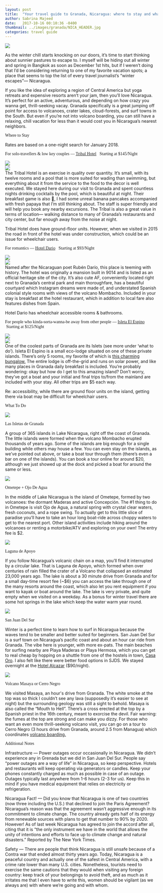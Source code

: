 ```yaml
---
layout: post
title:  "Your travel guide to Granada, Nicaragua: where to stay and what to do"
author: Sabrina Majeed
date:   2017-10-16 00:10:36 -0400
thumbnail: ../images/granada/NICA_HEADER.jpg
categories: travel guide
---
```


![](../images/granada/NICA_HEADER.jpg)

As the winter chill starts knocking on our doors, it’s time to start thinking about sunnier pastures to escape to. I myself will be hiding out all winter and spring in Bangkok as soon as December 1st hits, but if I weren’t doing that I’d be considering returning to one of my favorite vacation spots; a place that seems to top the list of every travel journalist’s “winter escapes”— Nicaragua.

If you like the idea of exploring a region of Central America but yoga retreats and expensive resorts aren’t your jam, then you’ll love Nicaragua. It’s perfect for an active, adventurous, and depending on how crazy you wanna get, thrill-seeking vacay. Granada specifically is a great jumping off point for access to volcanoes, crater lakes, cloud-forests, and surf towns in the South. But even if you’re not into volcano boarding, you can still have a relaxing, chill vacation for less than it would cost you in Nicaragua’s nearest neighbors.

<p class="tc f2 mt5 mb0" style="font-family: 'Gilroy-ExtraBold'">Where to Stay</p>
<p class="tc f6 light-silver i mb4">Rates are based on a one-night search for January 2018.</p>

<p class="f3 pt3 lh-title" style="font-family: 'Gilroy-ExtraBold'">For solo-travellers & low key couples — <a href="http://tribal-hotel.com/" target="_blank" class="link underline-hover orange">Tribal Hotel</a><span class="f5 light-silver">&nbsp; &nbsp;Starting at $145/Night</span></p>
<div class="fl w-100 w-50-ns pr1-ns mb1 mb0-ns">
<img src="../images/granada/Tribal1.jpg">
</div>
<div class="fl w-100 w-50-ns pl1-ns mb3">
<img src="../images/granada/Tribal2.jpg">
</div>
The Tribal Hotel is an exercise in quality over quantity. It’s small, with its twelve rooms and a pool that is more suited for wading than swimming, but everything about it from the service to the food to the decor is well executed. We stayed here during our visit to Granada and spent countless nights drinking cocktails by the pool, which is beautiful at night. Their breakfast game is also 💯, I had some unreal banana pancakes accompanied with fresh papaya that I’m still thinking about. The staff is super friendly and will help you book any nearby excursions. The Tribal is also a great value in terms of location— walking distance to many of Granada’s restaurants and city center, but far enough away from the noise at night.

<p class="f6 i light-silver">Tribal Hotel does have ground-floor units. However, when we visited in 2015 the road in front of the hotel was under construction, which could be an issue for wheelchair users.</p>

<p class="f3 pt3 lh-title" style="font-family: 'Gilroy-ExtraBold'">For romantics — <a href="http://www.hoteldario.com/" target="_blank" class="link underline-hover orange">Hotel Dario</a><span class="f5 light-silver">&nbsp; &nbsp;Starting at $93/Night</span></p>
<div class="fl w-100 w-50-ns pr1-ns mb1 mb0-ns">
<img src="../images/granada/Dario1.jpg">
</div>
<div class="fl w-100 w-50-ns pl1-ns mb3">
<img src="../images/granada/Dario2.jpg">
</div>
Named after the Nicaraguan poet Rubén Darío, this place is teeming with history. The hotel was originally a mansion built in 9014 and is listed as an official heritage site of the city. It’s also cute AF, conveniently located right next to Granada’s central park and main thoroughfare, has a beautiful courtyard which Instagram dreams were made of, and understated Spanish colonial style rooms with views of the volcano Mombacho. Included in your stay is breakfast at the hotel restaurant, which in addition to local fare also features dishes from Spain.

<p class="f6 i light-silver">Hotel Dario has wheelchair accessible rooms & bathrooms.</p>


<p class="f3 pt3 lh-title" style="font-family: 'Gilroy-ExtraBold'">For people who kinda-sorta-wanna-be away from other people — <a href="https://www.isletaelespino.com/" target="_blank" class="link underline-hover orange">Isleta El Espino</a><span class="f5 light-silver">&nbsp; &nbsp;Starting at $125/Night</span></p>

<div class="fl w-100 w-50-ns pr1-ns mb1 mb0-ns">
<img src="../images/granada/Isleta1.jpg">
</div>
<div class="fl w-100 w-50-ns pl1-ns mb3">
<img src="../images/granada/Isleta2.jpg">
</div>
One of the coolest parts of Granada are its Islets (see more under ‘what to do’). Isleta El Espino is a small eco-lodge situated on one of these private islands. There’s only 5 rooms, my favorite of which is <a href="https://www.airbnb.com/rooms/5856166">this charming bungalow.</a> The entire lodge is off-the-grid and runs on solar power, and like many places in Granada daily breakfast is included. You’re probably wondering: okay but how do I get to this amazing island? Don’t worry, they’ve got a boat and your initial and final trips to/from the mainland are included with your stay. All other trips are $5 each way.  

<p class="f6 i light-silver">Re: accessibility, while there are ground floor units on the island, getting there via boat may be difficult for wheelchair users.</p>

<p class="tc f2 mt5 mb4" style="font-family: 'Gilroy-ExtraBold'">What To Do</p>

<div class="fl w-100 mb4">
<div class="fl w-100 w-50-ns">
<img src="../images/granada/Isletas.jpg">
</div>
<div class="fl w-100 w-50-ns pl4-ns">
<p class="f4 mb1 lh-title mt0-ns mt3" style="font-family: 'Gilroy-ExtraBold'">Las Isletas de Granada</p>
<p>A group of 365 islands in Lake Nicaragua, right off the coast of Granada. The little islands were formed when the volcano Mombacho erupted thousands of years ago. Some of the islands are big enough for a single building while others may house a few. You can even stay on the islands, as we’ve pointed out above, or take a boat tour through them (there’s even a bar on one of the islands). You can book a tour online for around $20, although we just showed up at the dock and picked a boat for around the same or less.
</p>
</div>
</div>

<div class="fl w-100 mb4">
<div class="fl w-100 w-50-ns">
<img src="../images/granada/OjodeAgua.jpg">
</div>
<div class="fl w-100 w-50-ns pl4-ns">
<p class="f4 mb1 lh-title mt0-ns mt3" style="font-family: 'Gilroy-ExtraBold'">Ometepe + Ojo De Agua</p>
<p>In the middle of Lake Nicaragua is the island of Ometepe, formed by two volcanoes: the dormant Maderas and active Concepción. The #1 thing to do in Ometepe is visit Ojo de Agua, a natural spring with crystal clear waters, fresh coconuts, and a rope swing. To actually get to this little slice of paradise you’ll have to take an hour long boat-ride across choppy waters to get to the nearest port. Other island activities include hiking around the volcanoes or renting a motorbike/ATV and exploring on your own! The entry fee is $2.</p>
</div>
</div>

<div class="fl w-100 mb4">
<div class="fl w-100 w-50-ns">
<img src="../images/granada/Apoyo.jpg">
</div>
<div class="fl w-100 w-50-ns pl4-ns">
<p class="f4 mb1 lh-title mt0-ns mt3" style="font-family: 'Gilroy-ExtraBold'">Laguna de Apoyo</p>
<p>If you follow Nicaragua’s volcanic chain on a map, you’ll find it interrupted by a circular lake. That is Laguna de Apoyo, which formed when over centuries of rain filled the crater of a Volcano that collapsed an estimated 23,000 years ago. The lake is about a 30 minute drive from Granada and for a small day-time resort fee (~$6) you can access the lake through one of the many resorts around the coast, which also let you rent equipment if you want to kayak or boat around the lake. The lake is very private, and quite empty when we visited on a weekday. As a bonus for winter travel there are some hot springs in the lake which keep the water warm year round.</p>
</div>
</div>

<div class="fl w-100 mb4">
<div class="fl w-100 w-50-ns">
<img src="../images/granada/SJDS.jpg">
</div>
<div class="fl w-100 w-50-ns pl4-ns">
<p class="f4 mb1 lh-title mt0-ns mt3" style="font-family: 'Gilroy-ExtraBold'">San Juan Del Sur</p>
<p>Winter is a perfect time to learn how to surf in Nicaragua because the waves tend to be smaller and better suited for beginners. San Juan Del Sur is a surf town on Nicaragua’s pacific coast and about an hour car ride from Granada. The vibe here is younger, with more ex-pats. The main beaches for surfing nearby are Playa Maderas or Playa Hermosa, which you can get to real cheap by hopping on a shuttle from one of the hostels in town, <a href="http://casaeloro.com/">Casa Oro</a>. I also felt like there were better food options in SJDS. We stayed overnight at the <a href="http://hotelalcazarnicaragua.com/">Hotel Alcazar</a> ($90/night).</p>
</div>
</div>

<div class="fl w-100 mb4">
<div class="fl w-100 w-50-ns">
<img src="../images/granada/Masaya.jpg">
</div>
<div class="fl w-100 w-50-ns pl4-ns">
<p class="f4 mb1 lh-title mt0-ns mt3" style="font-family: 'Gilroy-ExtraBold'">Volcano Masaya or Cerro Negro</p>
<p>We visited Masaya, an hour's drive from Granada. The white smoke at the top was so thick I couldn’t see any lava (supposedly it’s easier to see at night) but the surrounding geology was still a sight to behold. Masaya is also called the “Mouth to Hell”. There’s a cross erected at the top by a Spanish priest in the 16th century, meant to exorcise the devil. Fair warning: the fumes at the top are strong and can make you dizzy. For those who want an even more thrill-seeking volcano visit, you can go on a tour to Cerro Negro (3 hours drive from Granada, around 2.5 from Managua) which coordinates <a href="http://www.volcanoboard.com/">volcano boarding.</a></p>
</div>
</div>

<div class="fl w-100 mt4 mb4">
<p class="tc f2" style="font-family: 'Gilroy-ExtraBold'">Additional Notes</p></div>

<span class="b">Infrastructure</span> — Power outages occur occasionally in Nicaragua. We didn’t experience any in Grenada but we did in San Juan Del Sur. People say “power outages are a way of life” in Nicaragua, so keep perspective. Hotels and restaurants will keep operating via generators or candles. Keep your phones constantly charged as much as possible in case of an outage. Outages typically last anywhere from 1-6 hours (2-3 for us). Keep this in mind if you have medical equipment that relies on electricity or refrigeration.

<span class="b green"> Nicaragua Fact!</span> — Did you know that Nicaragua is one of two countries (now three including the U.S.) that declined to join the Paris Agreement? Nicaragua’s reason was that the agreement wasn’t aggressive enough in its commitment to climate change. The country already gets half of its energy from renewable sources with plans to get that number to 90% by 2020. However! As of last week Nicaragua has agreed to join the accord after all, citing that it is “the only instrument we have in the world that allows the unity of intentions and efforts to face up to climate change and natural disasters.” Reported by The New York Times.

<span class="b">Safety</span> — There are people that think Nicaragua is still unsafe because of a Contra war that ended almost thirty years ago. Today, Nicaragua is a peaceful country and actually one of the safest in Central America, with a crime rate lower than many U.S. cities. Nonetheless, tourists need to exercise the same cautions that they would when visiting any foreign country: keep track of your belongings to avoid theft, and as much as it irritates me that I even have to write this, women should be vigilant (as we always are) with where we’re going and with whom.
